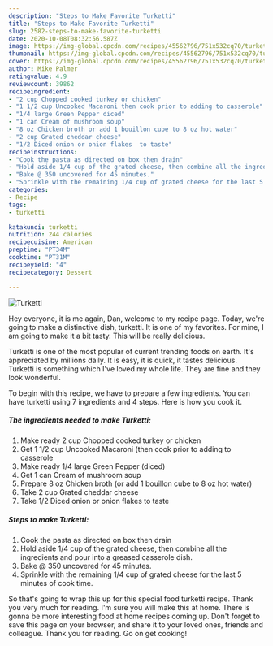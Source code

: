 ```yaml
---
description: "Steps to Make Favorite Turketti"
title: "Steps to Make Favorite Turketti"
slug: 2582-steps-to-make-favorite-turketti
date: 2020-10-08T08:32:56.587Z
image: https://img-global.cpcdn.com/recipes/45562796/751x532cq70/turketti-recipe-main-photo.jpg
thumbnail: https://img-global.cpcdn.com/recipes/45562796/751x532cq70/turketti-recipe-main-photo.jpg
cover: https://img-global.cpcdn.com/recipes/45562796/751x532cq70/turketti-recipe-main-photo.jpg
author: Mike Palmer
ratingvalue: 4.9
reviewcount: 39862
recipeingredient:
- "2 cup Chopped cooked turkey or chicken"
- "1 1/2 cup Uncooked Macaroni then cook prior to adding to casserole"
- "1/4 large Green Pepper diced"
- "1 can Cream of mushroom soup"
- "8 oz Chicken broth or add 1 bouillon cube to 8 oz hot water"
- "2 cup Grated cheddar cheese"
- "1/2 Diced onion or onion flakes  to taste"
recipeinstructions:
- "Cook the pasta as directed on box then drain"
- "Hold aside 1/4 cup of the grated cheese, then combine all the ingredients and pour into a greased casserole dish."
- "Bake @ 350 uncovered for 45 minutes."
- "Sprinkle with the remaining 1/4 cup of grated cheese for the last 5 minutes of cook time."
categories:
- Recipe
tags:
- turketti

katakunci: turketti 
nutrition: 244 calories
recipecuisine: American
preptime: "PT34M"
cooktime: "PT31M"
recipeyield: "4"
recipecategory: Dessert

---
```



![Turketti](https://img-global.cpcdn.com/recipes/45562796/751x532cq70/turketti-recipe-main-photo.jpg)

Hey everyone, it is me again, Dan, welcome to my recipe page. Today, we're going to make a distinctive dish, turketti. It is one of my favorites. For mine, I am going to make it a bit tasty. This will be really delicious.

Turketti is one of the most popular of current trending foods on earth. It's appreciated by millions daily. It is easy, it is quick, it tastes delicious. Turketti is something which I've loved my whole life. They are fine and they look wonderful.




To begin with this recipe, we have to prepare a few ingredients. You can have turketti using 7 ingredients and 4 steps. Here is how you cook it.

<!--inarticleads1-->

##### The ingredients needed to make Turketti:

1. Make ready 2 cup Chopped cooked turkey or chicken
1. Get 1 1/2 cup Uncooked Macaroni (then cook prior to adding to casserole
1. Make ready 1/4 large Green Pepper (diced)
1. Get 1 can Cream of mushroom soup
1. Prepare 8 oz Chicken broth (or add 1 bouillon cube to 8 oz hot water)
1. Take 2 cup Grated cheddar cheese
1. Take 1/2 Diced onion or onion flakes  to taste




<!--inarticleads2-->

##### Steps to make Turketti:

1. Cook the pasta as directed on box then drain
1. Hold aside 1/4 cup of the grated cheese, then combine all the ingredients and pour into a greased casserole dish.
1. Bake @ 350 uncovered for 45 minutes.
1. Sprinkle with the remaining 1/4 cup of grated cheese for the last 5 minutes of cook time.




So that's going to wrap this up for this special food turketti recipe. Thank you very much for reading. I'm sure you will make this at home. There is gonna be more interesting food at home recipes coming up. Don't forget to save this page on your browser, and share it to your loved ones, friends and colleague. Thank you for reading. Go on get cooking!

